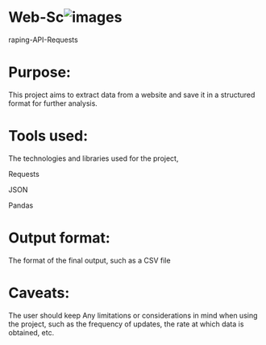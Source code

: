 
# Web-Sc![images](https://github.com/Upoma00/Web-Scraping-API-Requests/assets/135132229/970dbfd0-78e4-444f-89f3-126417554ad7)
raping-API-Requests 

# Purpose:
This project aims to extract data from a website and save it in a structured format for further analysis.

# Tools used:
The technologies and libraries used for the project,

Requests

JSON

Pandas
# Output format:
The format of the final output, such as a CSV file
# Caveats:
The user should keep Any limitations or considerations in mind when using the project, such as the frequency of updates, the rate at which data is obtained, etc.


